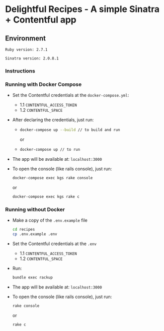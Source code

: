 # Delightful Recipes - A simple Sinatra + Contentful app

## Environment

`Ruby version: 2.7.1` 

`Sinatra version: 2.0.8.1`

### Instructions

### Running with Docker Compose

- Set the Contentful credentials at the `docker-compose.yml`:
  - 1.1 `CONTENTFUL_ACCESS_TOKEN`
  - 1.2 `CONTENTFUL_SPACE`
  
- After declaring the credentials, just run:
  - ```bash
    docker-compose up --build // to build and run
    ```
    or
  - ```bash
    docker-compose up // to run
    ```

- The app will be available at: `localhost:3000`

- To open the console (like rails console), just run:
  ```bash
  docker-compose exec kgs rake console
  ```
  or
  ```bash
  docker-compose exec kgs rake c 
  ```

### Running without Docker

- Make a copy of the `.env.example` file
  ```bash
  cd recipes
  cp .env.example .env
  ```

- Set the Contentful credentials at the `.env`
  - 1.1 `CONTENTFUL_ACCESS_TOKEN`
  - 1.2 `CONTENTFUL_SPACE`
  
- Run:
  ```bash
  bundle exec rackup
  ```

- The app will be available at: `localhost:3000`

- To open the console (like rails console), just run:
  ```bash
  rake console
  ```
  or
  ```bash
  rake c  
  ```

